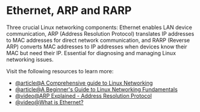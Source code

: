 # Ethernet, ARP and RARP

Three crucial Linux networking components: Ethernet enables LAN device communication, ARP (Address Resolution Protocol) translates IP addresses to MAC addresses for direct network communication, and RARP (Reverse ARP) converts MAC addresses to IP addresses when devices know their MAC but need their IP. Essential for diagnosing and managing Linux networking issues.

Visit the following resources to learn more:

- [@article@A Comprehensive guide to Linux Networking](https://centlinux.com/linux-networking/)
- [@article@A Beginner's Guide to Linux Networking Fundamentals](https://dev.to/iaadidev/a-beginners-guide-to-linux-networking-fundamentals-dev-ops-prerequisite-7-434o)
- [@video@ARP Explained - Address Resolution Protocol](https://www.youtube.com/watch?v=cn8Zxh9bPio)
- [@video@What is Ethernet?](https://www.youtube.com/watch?v=HLziLmaYsO0)